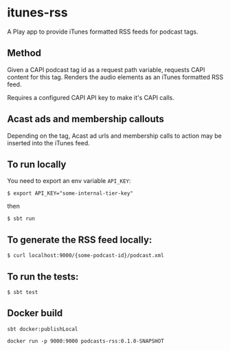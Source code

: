 # itunes-rss

A Play app to provide iTunes formatted RSS feeds for podcast tags.

## Method

Given a CAPI podcast tag id as a request path variable, requests CAPI content for this tag.
Renders the audio elements as an iTunes formatted RSS feed.

Requires a configured CAPI API key to make it's CAPI calls.


## Acast ads and membership callouts

Depending on the tag, Acast ad urls and membership calls to action may be inserted into the iTunes feed.


## To run locally

You need to export an env variable `API_KEY`:

```
$ export API_KEY="some-internal-tier-key"
```

then

```
$ sbt run
```

## To generate the RSS feed locally:

```
$ curl localhost:9000/{some-podcast-id}/podcast.xml
```

## To run the tests:

```
$ sbt test
```



## Docker build

```
sbt docker:publishLocal
```

```
docker run -p 9000:9000 podcasts-rss:0.1.0-SNAPSHOT
```